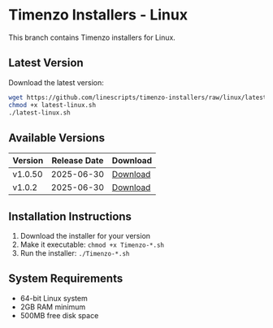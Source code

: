 # Timenzo Installers - Linux

This branch contains Timenzo installers for Linux.

## Latest Version

Download the latest version:
```bash
wget https://github.com/linescripts/timenzo-installers/raw/linux/latest-linux.sh
chmod +x latest-linux.sh
./latest-linux.sh
```

## Available Versions

| Version | Release Date | Download |
|---------|--------------|----------|
| v1.0.50 | 2025-06-30 | [Download](v1.0.50/Timenzo-1.0.50-linux-0f7092b.sh) |
| v1.0.2 | 2025-06-30 | [Download](v1.0.2/Timenzo-1.0.2-linux-703924a.sh) |

## Installation Instructions

1. Download the installer for your version
2. Make it executable: `chmod +x Timenzo-*.sh`
3. Run the installer: `./Timenzo-*.sh`

## System Requirements

- 64-bit Linux system
- 2GB RAM minimum
- 500MB free disk space
